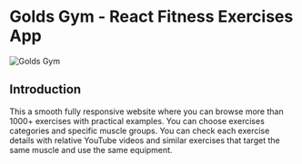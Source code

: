 # Golds Gym - React Fitness Exercises App
![Golds Gym](https://i.ibb.co/Yt9spGc/image.png)

## Introduction
This a smooth fully responsive website where you can browse more than 1000+ exercises with practical examples.
You can choose exercises categories and specific muscle groups.
You can check each exercise details with relative YouTube videos and similar exercises that target the same muscle and use the same equipment.


